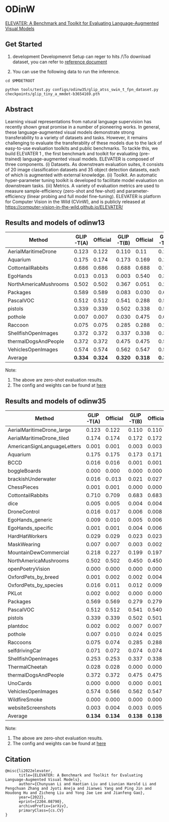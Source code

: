 # ODinW

[ELEVATER: A Benchmark and Toolkit for Evaluating Language-Augmented Visual Models](https://arxiv.org/pdf/2204.08790.pdf)

<!-- [DATASET] -->

## Get Started

1. development Developmennt Setup can reger to hits /\\To download dataset, you can refer to [reference document](../../docs/zh_cn/user_guides/dataset_prepare.md)

2. You can use the following data to run the inference.

```shell
cd $MMDETROOT

python tools/test.py configs/odinw35/glip_atss_swin_t_fpn_dataset.py checkpoints/glip_tiny_a_mmdet-b3654169.pth
```

## Abstract

Learning visual representations from natural language supervision has recently shown great promise in a number of pioneering works. In general, these language-augmented visual models demonstrate strong transferability to a variety of datasets and tasks. However, it remains challenging to evaluate the transferablity of these models due to the lack of easy-to-use evaluation toolkits and public benchmarks. To tackle this, we build ELEVATER 1 , the first benchmark and toolkit for evaluating (pre-trained) language-augmented visual models. ELEVATER is composed of three components. (i) Datasets. As downstream evaluation suites, it consists of 20 image classification datasets and 35 object detection datasets, each of which is augmented with external knowledge. (ii) Toolkit. An automatic hyper-parameter tuning toolkit is developed to facilitate model evaluation on downstream tasks. (iii) Metrics. A variety of evaluation metrics are used to measure sample-efficiency (zero-shot and few-shot) and parameter-efficiency (linear probing and full model fine-tuning). ELEVATER is platform for Computer Vision in the Wild (CVinW), and is publicly released at https://computer-vision-in-the-wild.github.io/ELEVATER/

## Results and models of odinw13

| Method                | GLIP-T(A) | Official  | GLIP-T(B) | Official  | GLIP-T(C) | Official  |
| --------------------- | --------- | --------- | --------- | --------- | --------- | --------- |
| AerialMaritimeDrone   | 0.123     | 0.122     | 0.110     | 0.11      | 0.130     | 0.130     |
| Aquarium              | 0.175     | 0.174     | 0.173     | 0.169     | 0.191     | 0.190     |
| CottontailRabbits     | 0.686     | 0.686     | 0.688     | 0.688     | 0.744     | 0.744     |
| EgoHands              | 0.013     | 0.013     | 0.003     | 0.540     | 0.314     | 0.315     |
| NorthAmericaMushrooms | 0.502     | 0.502     | 0.367     | 0.051     | 0.297     | 0.296     |
| Packages              | 0.589     | 0.589     | 0.083     | 0.030     | 0.699     | 0.699     |
| PascalVOC             | 0.512     | 0.512     | 0.541     | 0.288     | 0.565     | 0.565     |
| pistols               | 0.339     | 0.339     | 0.502     | 0.338     | 0.503     | 0.504     |
| pothole               | 0.007     | 0.007     | 0.030     | 0.475     | 0.058     | 0.058     |
| Raccoon               | 0.075     | 0.075     | 0.285     | 0.288     | 0.241     | 0.244     |
| ShellfishOpenImages   | 0.372     | 0.372     | 0.337     | 0.338     | 0.300     | 0.302     |
| thermalDogsAndPeople  | 0.372     | 0.372     | 0.475     | 0.475     | 0.510     | 0.510     |
| VehiclesOpenImages    | 0.574     | 0.574     | 0.562     | 0.547     | 0.549     | 0.534     |
| Average               | **0.334** | **0.324** | **0.320** | **0.318** | **0.392** | **0.392** |

Note:

1. The above are zero-shot evaluation results.
2. The config and weights can be found at [here](../glip/README.md)

## Results and models of odinw35

| Method                      | GLIP-T(A) | Official  | GLIP-T(B) | Official  | GLIP-T(C) | Official  |
| --------------------------- | --------- | --------- | --------- | --------- | --------- | --------- |
| AerialMaritimeDrone_large   | 0.123     | 0.122     | 0.110     | 0.110     | 0.130     | 0.130     |
| AerialMaritimeDrone_tiled   | 0.174     | 0.174     | 0.172     | 0.172     | 0.172     | 0.172     |
| AmericanSignLanguageLetters | 0.001     | 0.001     | 0.003     | 0.003     | 0.009     | 0.009     |
| Aquarium                    | 0.175     | 0.175     | 0.173     | 0.171     | 0.192     | 0.182     |
| BCCD                        | 0.016     | 0.016     | 0.001     | 0.001     | 0.000     | 0.000     |
| boggleBoards                | 0.000     | 0.000     | 0.000     | 0.000     | 0.000     | 0.000     |
| brackishUnderwater          | 0.016     | 0..013    | 0.021     | 0.027     | 0.020     | 0.022     |
| ChessPieces                 | 0.001     | 0.001     | 0.000     | 0.000     | 0.001     | 0.001     |
| CottontailRabbits           | 0.710     | 0.709     | 0.683     | 0.683     | 0.752     | 0.752     |
| dice                        | 0.005     | 0.005     | 0.004     | 0.004     | 0.004     | 0.004     |
| DroneControl                | 0.016     | 0.017     | 0.006     | 0.008     | 0.005     | 0.007     |
| EgoHands_generic            | 0.009     | 0.010     | 0.005     | 0.006     | 0.510     | 0.508     |
| EgoHands_specific           | 0.001     | 0.001     | 0.004     | 0.006     | 0.003     | 0.004     |
| HardHatWorkers              | 0.029     | 0.029     | 0.023     | 0.023     | 0.033     | 0.033     |
| MaskWearing                 | 0.007     | 0.007     | 0.003     | 0.002     | 0.005     | 0.005     |
| MountainDewCommercial       | 0.218     | 0.227     | 0.199     | 0.197     | 0.478     | 0.463     |
| NorthAmericaMushrooms       | 0.502     | 0.502     | 0.450     | 0.450     | 0.497     | 0.497     |
| openPoetryVision            | 0.000     | 0.000     | 0.000     | 0.000     | 0.000     | 0.000     |
| OxfordPets_by_breed         | 0.001     | 0.002     | 0.002     | 0.004     | 0.001     | 0.002     |
| OxfordPets_by_species       | 0.016     | 0.011     | 0.012     | 0.009     | 0.013     | 0.009     |
| PKLot                       | 0.002     | 0.002     | 0.000     | 0.000     | 0.000     | 0.000     |
| Packages                    | 0.569     | 0.569     | 0.279     | 0.279     | 0.712     | 0.712     |
| PascalVOC                   | 0.512     | 0.512     | 0.541     | 0.540     | 0.565     | 0.565     |
| pistols                     | 0.339     | 0.339     | 0.502     | 0.501     | 0.503     | 0.504     |
| plantdoc                    | 0.002     | 0.002     | 0.007     | 0.007     | 0.009     | 0.009     |
| pothole                     | 0.007     | 0.010     | 0.024     | 0.025     | 0.085     | 0.101     |
| Raccoons                    | 0.075     | 0.074     | 0.285     | 0.288     | 0.241     | 0.244     |
| selfdrivingCar              | 0.071     | 0.072     | 0.074     | 0.074     | 0.081     | 0.080     |
| ShellfishOpenImages         | 0.253     | 0.253     | 0.337     | 0.338     | 0.300     | 0.302     |
| ThermalCheetah              | 0.028     | 0.028     | 0.000     | 0.000     | 0.028     | 0.028     |
| thermalDogsAndPeople        | 0.372     | 0.372     | 0.475     | 0.475     | 0.510     | 0.510     |
| UnoCards                    | 0.000     | 0.000     | 0.000     | 0.001     | 0.002     | 0.003     |
| VehiclesOpenImages          | 0.574     | 0.566     | 0.562     | 0.547     | 0.549     | 0.534     |
| WildfireSmoke               | 0.000     | 0.000     | 0.000     | 0.000     | 0.017     | 0.017     |
| websiteScreenshots          | 0.003     | 0.004     | 0.003     | 0.005     | 0.005     | 0.006     |
| Average                     | **0.134** | **0.134** | **0.138** | **0.138** | **0.179** | **0.178** |

Note:

1. The above are zero-shot evaluation results.
2. The config and weights can be found at [here](../glip/README.md)

## Citation

```
@misc{li2022elevater,
      title={ELEVATER: A Benchmark and Toolkit for Evaluating Language-Augmented Visual Models},
      author={Chunyuan Li and Haotian Liu and Liunian Harold Li and Pengchuan Zhang and Jyoti Aneja and Jianwei Yang and Ping Jin and Houdong Hu and Zicheng Liu and Yong Jae Lee and Jianfeng Gao},
      year={2022},
      eprint={2204.08790},
      archivePrefix={arXiv},
      primaryClass={cs.CV}
}
```
